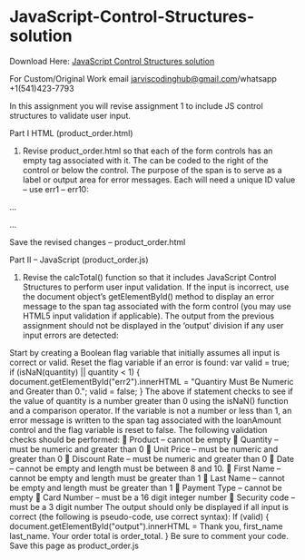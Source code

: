 # JavaScript-Control-Structures-solution

Download Here: [JavaScript Control Structures solution](https://jarviscodinghub.com/assignment/javascript-control-structures-solution/)

For Custom/Original Work email jarviscodinghub@gmail.com/whatsapp +1(541)423-7793

In this assignment you will revise assignment 1 to include JS control structures to validate user input.

Part I HTML (product_order.html)

1. Revise product_order.html so that each of the form controls has an empty tag associated with it. The can be coded to the right of the control or below the control. The purpose of the span is to serve as a label or output area for error messages. Each will need a unique ID value – use err1 – err10:

…


…

Save the revised changes – product_order.html

Part II – JavaScript (product_order.js)

1. Revise the calcTotal() function so that it includes JavaScript Control Structures to perform user input validation. If the input is incorrect, use the document object’s getElementById() method to display an error message to the span tag associated with the form control (you may use HTML5 input validation if applicable). The output from the previous assignment should not be displayed in the ‘output’ division if any user input errors are detected:

Start by creating a Boolean flag variable that initially assumes all input is correct or valid. Reset the flag variable if an error is found:
var valid = true;
if (isNaN(quantity) || quantity < 1) { document.getElementById("err2").innerHTML = "Quantiry Must Be Numeric and Greater than 0."; valid = false; } The above if statement checks to see if the value of quantity is a number greater than 0 using the isNaN() function and a comparison operator. If the variable is not a number or less than 1, an error message is written to the span tag associated with the loanAmount control and the flag variable is reset to false. The following validation checks should be performed:  Product – cannot be empty  Quantity – must be numeric and greater than 0  Unit Price – must be numeric and greater than 0  Discount Rate – must be numeric and greater than 0  Date – cannot be empty and length must be between 8 and 10.  First Name – cannot be empty and length must be greater than 1  Last Name – cannot be empty and length must be greater than 1  Payment Type – cannot be empty  Card Number – must be a 16 digit integer number  Security code – must be a 3 digit number The output should only be displayed if all input is correct (the following is pseudo-code, use correct syntax): If (valid) { document.getElementById("output").innerHTML = Thank you, first_name last_name. Your order total is order_total. } Be sure to comment your code. Save this page as product_order.js
